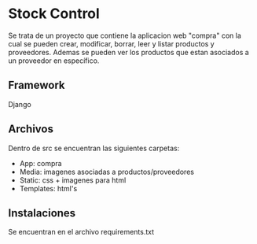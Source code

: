 
# Stock Control

Se trata de un proyecto que contiene la aplicacion web "compra" con la cual se pueden crear, modificar, borrar, leer y listar productos y proveedores. Ademas se pueden ver los productos que estan asociados a un proveedor en específico.

## Framework

Django 

## Archivos 

Dentro de src se encuentran las siguientes carpetas:

- App: compra
- Media: imagenes asociadas a productos/proveedores
- Static: css + imagenes para html
- Templates: html's 

## Instalaciones

Se encuentran en el archivo requirements.txt


